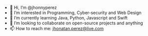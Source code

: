 - 👋 Hi, I’m @jhonnyperez
- 👀 I’m interested in Programming, Cyber-security and Web Design
- 🌱 I’m currently learning Java, Python, Javascript and Swift
- 💞️ I’m looking to collaborate on open-source projects and anything 
- 📫 How to reach me: jhonatan.perez@live.com

<!---
jhonnyperez/jhonnyperez is a ✨ special ✨ repository because its `README.md` (this file) appears on your GitHub profile.
You can click the Preview link to take a look at your changes.
--->
